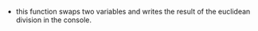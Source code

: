 * this function swaps two variables and writes the result of the euclidean division in the console.

